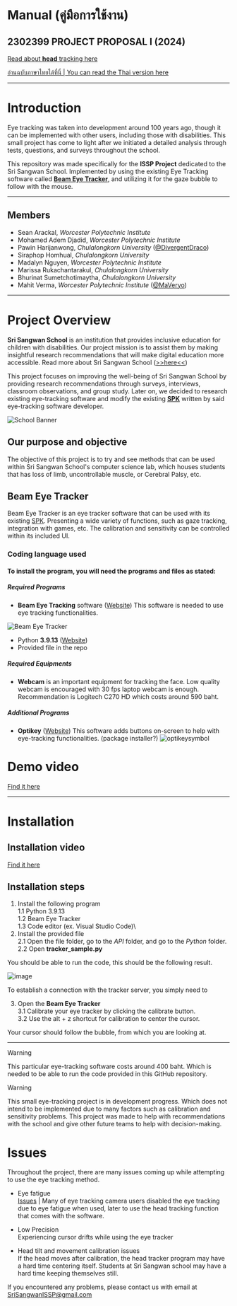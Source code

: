# Manual (คู่มือการใช้งาน)

## 2302399 PROJECT PROPOSAL I (2024)

[Read about **head** tracking here](https://github.com/DivergentDraco/School-head-tracking-project)

[อ่านฉบับภาษาไทยได้ที่นี่ | You can read the Thai version here](MANUAL_TH.md)

---

# Introduction

Eye tracking was taken into development around 100 years ago, though it can be implemented with other users, including those with disabilities. This small project has come to light after we initiated a detailed analysis through tests, questions, and surveys throughout the school.

This repository was made specifically for the **ISSP Project** dedicated to the Sri Sangwan School. Implemented by using the existing Eye Tracking software called [**Beam Eye Tracker**](https://beam.eyeware.tech/), and utilizing it for the gaze bubble to follow with the mouse. 

---

## Members
 * Sean Arackal, *Worcester Polytechnic Institute*
 * Mohamed Adem Djadid, *Worcester Polytechnic Institute*
 * Pawin Harijanwong, *Chulalongkorn University* ([@DivergentDraco](https://github.com/DivergentDraco))
 * Siraphop Homhual, *Chulalongkorn University*
 * Madalyn Nguyen, *Worcester Polytechnic Institute*
 * Marissa Rukachantarakul, *Chulalongkorn University*
 * Bhurinat Sumetchotimaytha, *Chulalongkorn University*
 * Mahit Verma, *Worcester Polytechnic Institute* ([@MaVeryo](https://github.com/MaVeryo))

---

# Project Overview

**Sri Sangwan School** is an institution that provides inclusive education for children with disabilities. Our project mission is to assist them by making insightful research recommendations that will make digital education more accessible. Read more about Sri Sangwan School ([>>here<<](http://www.swn.ac.th/mainpage))

This project focuses on improving the well-being of Sri Sangwan School by providing research recommendations through surveys, interviews, classroom observations, and group study. Later on, we decided to research existing eye-tracking software and modify the existing [**SPK**](https://beam.eyeware.tech/developers/) written by said eye-tracking software developer.

![School Banner](https://github.com/user-attachments/assets/9b123cf6-f919-4abe-b54b-365a5b79b447)

## Our purpose and objective
The objective of this project is to try and see methods that can be used within Sri Sangwan School's computer science lab, which houses students that has loss of limb, uncontrollable muscle, or Cerebral Palsy, etc.

## Beam Eye Tracker
Beam Eye Tracker is an eye tracker software that can be used with its existing [SPK](https://beam.eyeware.tech/developers/). Presenting a wide variety of functions, such as gaze tracking, integration with games, etc. The calibration and sensitivity can be controlled within its included UI.

### Coding language used
#### To install the program, you will need the programs and files as stated:
##### Required Programs
 - **Beam Eye Tracking** software ([Website](https://beam.eyeware.tech/)) This software is needed to use eye tracking functionalities.
 
 ![Beam Eye Tracker](https://github.com/user-attachments/assets/cd8a1c21-beb4-472f-bc81-7047cefdc76d)
 - Python **3.9.13** ([Website](https://www.python.org/downloads/release/python-3913/))
 - Provided file in the repo

##### Required Equipments
 - **Webcam** is an important equipment for tracking the face. Low quality webcam is encouraged with 30 fps laptop webcam is enough.
   Recommendation is Logitech C270 HD which costs around 590 baht.

##### Additional Programs
 - **Optikey** ([Website](https://www.optikey.org/)) This software adds buttons on-screen to help with eye-tracking functionalities. 
(package installer?)
![optikeysymbol](https://github.com/user-attachments/assets/2d168696-d3a4-4e59-907e-d575fde42812)

# Demo video
[Find it here]()

---

# Installation

## Installation video
[Find it here]() 

## Installation steps
1. Install the following program\
 1.1 Python 3.9.13\
 1.2 Beam Eye Tracker\
 1.3 Code editor (ex. Visual Studio Code)\
2. Install the provided file\
 2.1 Open the file folder, go to the *API* folder, and go to the *Python* folder.\
 2.2 Open **tracker_sample.py**

You should be able to run the code, this should be the following result.

![image](https://github.com/user-attachments/assets/0667cfd6-1fb1-45ea-a366-a7048ac6d0d9)

To establish a connection with the tracker server, you simply need to 

3. Open the **Beam Eye Tracker**\
 3.1 Calibrate your eye tracker by clicking the calibrate button.\
 3.2 Use the alt + z shortcut for calibration to center the cursor.

Your cursor should follow the bubble, from which you are looking at.

---

> [!WARNING]
> This particular eye-tracking software costs around 400 baht. Which is needed to be able to run the code provided in this GitHub repository.

> [!WARNING]
> This small eye-tracking project is in development progress. Which does not intend to be implemented due to many factors such as calibration and sensitivity problems. This project was made to help with recommendations with the school and give other future teams to help with decision-making.



# Issues
Throughout the project, there are many issues coming up while attempting to use the eye tracking method.

- Eye fatigue\
 [Issues](https://www.reddit.com/r/MicrosoftFlightSim/comments/1ew95qh/does_anybody_actually_use_eye_tracking/)
| Many of eye tracking camera users disabled the eye tracking due to eye fatigue when used, later to use the head tracking function that comes with the software.

- Low Precision\
Experiencing cursor drifts while using the eye tracker

- Head tilt and movement calibration issues\
If the head moves after calibration, the head tracker program may have a hard time centering itself. Students at Sri Sangwan school may have a hard time keeping themselves still.

If you encountered any problems, please contact us with email at SriSangwanISSP@gmail.com
